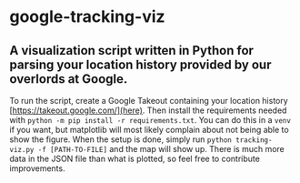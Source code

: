 # google-tracking-viz
## A visualization script written in Python for parsing your location history provided by our overlords at Google.

To run the script, create a Google Takeout containing your location history [https://takeout.google.com/](here).
Then install the requirements needed with `python -m pip install -r requirements.txt`. You can do this in a `venv` if you want, but matplotlib will most likely complain about not being able to show the figure.
When the setup is done, simply run `python tracking-viz.py -f [PATH-TO-FILE]` and the map will show up.
There is much more data in the JSON file than what is plotted, so feel free to contribute improvements.